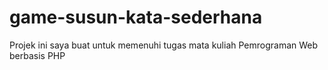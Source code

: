 # game-susun-kata-sederhana
Projek ini saya buat untuk memenuhi tugas mata kuliah Pemrograman Web berbasis PHP
